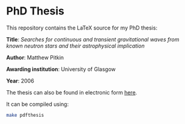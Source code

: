 # PhD Thesis

This repository contains the LaTeX source for my PhD thesis:

**Title**: *Searches for continuous and transient gravitational waves from known neutron stars and their astrophysical implication*

**Author**: Matthew Pitkin

**Awarding institution**: University of Glasgow

**Year**: 2006 

The thesis can also be found in electronic form [here](http://theses.gla.ac.uk/3558/).

It can be compiled using:

```bash
make pdfthesis
```
